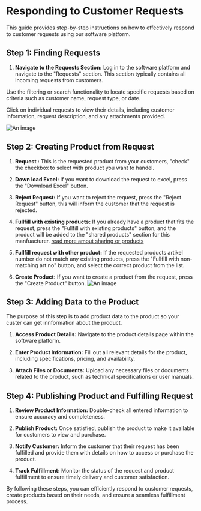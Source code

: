 # Responding to Customer Requests

This guide provides step-by-step instructions on how to effectively respond to customer requests using our software platform.

## Step 1: Finding Requests

1. **Navigate to the Requests Section:** Log in to the software platform and navigate to the "Requests" section. This section typically contains all incoming requests from customers.

Use the filtering or search functionality to locate specific requests based on criteria such as customer name, request type, or date.

Click on individual requests to view their details, including customer information, request description, and any attachments provided.

![An image](/reqProduct1.png)

## Step 2: Creating Product from Request

1. **Request :** This is the requested product from your customers, "check" the checkbox to select with product you want to handel.

2. **Down load Excel:** If you want to download the request to excel, press the "Download Excel" button.

3. **Reject Request:** If you want to reject the request, press the "Reject Request" button, this will inform the customer that the request is rejected.

4. **Fullfill with existing products:** If you already have a product that fits the request, press the "Fullfill with existing products" button, and the product will be added to the "shared products" section for this manfuacturer. [read more amout sharing or products](/documentation/getStarted/add_products/)

5. **Fullfill request with other product:** If the requested products artikel number do not match any existing products, press the "Fullfill with non-matching art no" button, and select the correct product from the list.

6. **Create Product:** If you want to create a product from the request, press the "Create Product" button.
![An image](/reqProduct2.png)

## Step 3: Adding Data to the Product

The purpose of this step is to add product data to the product so your custer can get innformation about the product.

1. **Access Product Details:** Navigate to the product details page within the software platform.

2. **Enter Product Information:** Fill out all relevant details for the product, including specifications, pricing, and availability.

3. **Attach Files or Documents:** Upload any necessary files or documents related to the product, such as technical specifications or user manuals.

## Step 4: Publishing Product and Fulfilling Request

1. **Review Product Information:** Double-check all entered information to ensure accuracy and completeness.

2. **Publish Product:** Once satisfied, publish the product to make it available for customers to view and purchase.

3. **Notify Customer:** Inform the customer that their request has been fulfilled and provide them with details on how to access or purchase the product.

4. **Track Fulfillment:** Monitor the status of the request and product fulfillment to ensure timely delivery and customer satisfaction.

By following these steps, you can efficiently respond to customer requests, create products based on their needs, and ensure a seamless fulfillment process.
